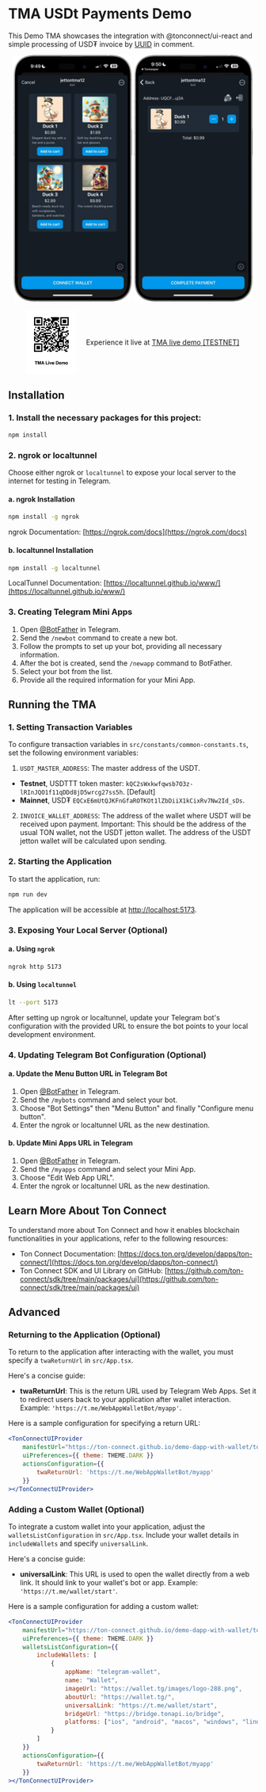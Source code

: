 # TMA USDt Payments Demo

This Demo TMA showcases the integration with @tonconnect/ui-react and simple processing of USD₮ invoice by [UUID](https://en.wikipedia.org/wiki/Universally_unique_identifier) in comment.

<p align="center">
  <img src="static/demo-pic-2.png" alt="Demo Picture 2" width="240"/>
  <img src="static/demo-pic-1.png" alt="Demo Picture 1" width="240"/>
</p>

<div style="display: flex; justify-content: center; align-items: center;">
  <img src="static/TMA Demo QR.png" alt="TMA Demo QR" width="100" style="margin-right: 20px;"/>
  <div>
    Experience it live at <a href="https://t.me/tma_jetton_processing_bot/tma_jetton_processing">TMA live demo [TESTNET]</a>
  </div>
</div>


## Installation

### 1. Install the necessary packages for this project:

```bash
npm install
```

### 2. ngrok or localtunnel

Choose either ngrok or `localtunnel` to expose your local server to the internet for testing in Telegram.

#### a. ngrok Installation

```bash
npm install -g ngrok
```

ngrok Documentation: [https://ngrok.com/docs](https://ngrok.com/docs)

#### b. localtunnel Installation

```bash
npm install -g localtunnel
```

LocalTunnel Documentation: [https://localtunnel.github.io/www/](https://localtunnel.github.io/www/)

### 3. Creating Telegram Mini Apps

1. Open [@BotFather](https://t.me/BotFather) in Telegram.
2. Send the `/newbot` command to create a new bot.
3. Follow the prompts to set up your bot, providing all necessary information.
4. After the bot is created, send the `/newapp` command to BotFather.
5. Select your bot from the list.
6. Provide all the required information for your Mini App.

## Running the TMA

### 1. Setting Transaction Variables

To configure transaction variables in `src/constants/common-constants.ts`, set the following environment variables:

1. `USDT_MASTER_ADDRESS`: The master address of the USDT.
- **Testnet**,  USDTTT token master: `kQC2sWxkwfqwsb7O3z-lRInJQO1f11qDDd8jD5wrcg27ss5h`. [Default]
- **Mainnet**, USD₮ `EQCxE6mUtQJKFnGfaROTKOt1lZbDiiX1kCixRv7Nw2Id_sDs`.
2. `INVOICE_WALLET_ADDRESS`: The address of the wallet where USDT will be received upon payment.
Important: This should be the address of the usual TON wallet, not the USDT jetton wallet. 
The address of the USDT jetton wallet will be calculated upon sending.

### 2. Starting the Application

To start the application, run:

```bash
npm run dev
```

The application will be accessible at [http://localhost:5173](http://localhost:5173).

### 3. Exposing Your Local Server (Optional)

#### a. Using `ngrok`

```bash
ngrok http 5173
```

#### b. Using `localtunnel`

```bash
lt --port 5173
```

After setting up ngrok or localtunnel, update your Telegram bot's configuration with the provided URL to ensure the bot points to your local development environment.

### 4. Updating Telegram Bot Configuration (Optional)

#### a. Update the Menu Button URL in Telegram Bot

1. Open [@BotFather](https://t.me/BotFather) in Telegram.
2. Send the `/mybots` command and select your bot.
3. Choose "Bot Settings" then "Menu Button" and finally "Configure menu button".
4. Enter the ngrok or localtunnel URL as the new destination.

#### b. Update Mini Apps URL in Telegram

1. Open [@BotFather](https://t.me/BotFather) in Telegram.
2. Send the `/myapps` command and select your Mini App.
3. Choose "Edit Web App URL".
4. Enter the ngrok or localtunnel URL as the new destination.


## Learn More About Ton Connect

To understand more about Ton Connect and how it enables blockchain functionalities in your applications, refer to the following resources:
- Ton Connect Documentation: [https://docs.ton.org/develop/dapps/ton-connect/](https://docs.ton.org/develop/dapps/ton-connect/)
- Ton Connect SDK and UI Library on GitHub: [https://github.com/ton-connect/sdk/tree/main/packages/ui](https://github.com/ton-connect/sdk/tree/main/packages/ui)



## Advanced

### Returning to the Application (Optional)

To return to the application after interacting with the wallet, you must specify a `twaReturnUrl` in `src/App.tsx`.

Here's a concise guide:

- **twaReturnUrl**: This is the return URL used by Telegram Web Apps. Set it to redirect users back to your application after wallet interaction. Example: `'https://t.me/WebAppWalletBot/myapp'`.

Here is a sample configuration for specifying a return URL:

```jsx
<TonConnectUIProvider
    manifestUrl="https://ton-connect.github.io/demo-dapp-with-wallet/tonconnect-manifest.json"
    uiPreferences={{ theme: THEME.DARK }}
    actionsConfiguration={{
        twaReturnUrl: 'https://t.me/WebAppWalletBot/myapp'
    }}
></TonConnectUIProvider>
```

### Adding a Custom Wallet (Optional)

To integrate a custom wallet into your application, adjust the `walletsListConfiguration` in `src/App.tsx`. Include your wallet details in `includeWallets` and specify `universalLink`.

Here's a concise guide:

- **universalLink**: This URL is used to open the wallet directly from a web link. It should link to your wallet's bot or app. Example: `'https://t.me/wallet/start'`.

Here is a sample configuration for adding a custom wallet:

```jsx
<TonConnectUIProvider
    manifestUrl="https://ton-connect.github.io/demo-dapp-with-wallet/tonconnect-manifest.json"
    uiPreferences={{ theme: THEME.DARK }}
    walletsListConfiguration={{
        includeWallets: [
            {
                appName: "telegram-wallet",
                name: "Wallet",
                imageUrl: "https://wallet.tg/images/logo-288.png",
                aboutUrl: "https://wallet.tg/",
                universalLink: "https://t.me/wallet/start",
                bridgeUrl: "https://bridge.tonapi.io/bridge",
                platforms: ["ios", "android", "macos", "windows", "linux"]
            }
        ]
    }}
    actionsConfiguration={{
        twaReturnUrl: 'https://t.me/WebAppWalletBot/myapp'
    }}
></TonConnectUIProvider>
```


